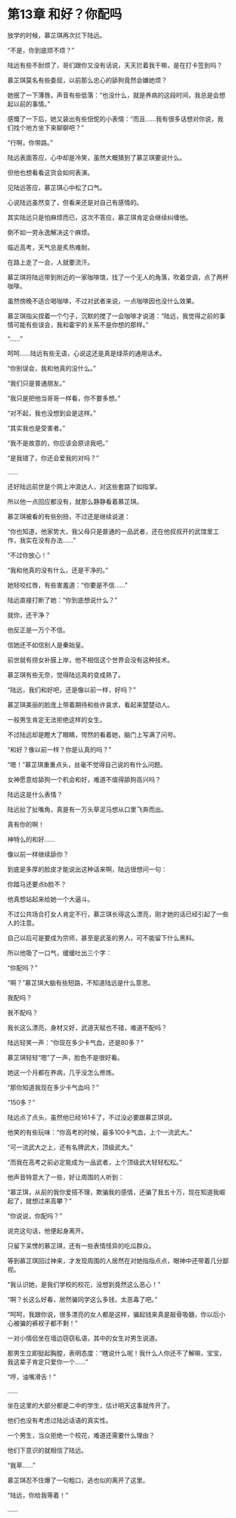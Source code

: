 # 第13章 和好？你配吗

放学的时候，慕芷琪再次拦下陆远。

“不是，你到底烦不烦？”

陆远有些不耐烦了，哥们跟你又没有话说，天天拦着我干嘛，是在打卡签到吗？

慕芷琪莫名有些委屈，以前那么忠心的舔狗竟然会嫌她烦？

她抿了一下薄唇，声音有些低落：“也没什么，就是养病的这段时间，我总是会想起以前的事情。”

感慨了一下后，她又装出有些忸怩的小表情：“而且……我有很多话想对你说，我们找个地方坐下来聊聊吧？”

“行啊，你带路。”

陆远表面答应，心中却是冷笑，虽然大概猜到了慕芷琪要说什么。

但他也想看看这货会如何表演。

见陆远答应，慕芷琪心中松了口气。

心说陆远虽然变了，但看来还是对自己有感情的。

其实陆远只是怕麻烦而已，这次不答应，慕芷琪肯定会继续纠缠他。

倒不如一劳永逸解决这个麻烦。

临近高考，天气总是炙热难耐。

在路上走了一会，人就要流汗。

慕芷琪将陆远带到附近的一家咖啡馆，找了一个无人的角落，吹着空调，点了两杯咖啡。

虽然傍晚不适合喝咖啡，不过对武者来说，一点咖啡因也没什么效果。

慕芷琪指尖捏着一个勺子，沉默的搅了一会咖啡才说道：“陆远，我觉得之前的事情可能有些误会，我和霍宇的关系不是你想的那样。”

“……”

呵呵……陆远有些无语，心说这还是真是绿茶的通用话术。

“你别误会，我和他真的没什么。”

“我们只是普通朋友。”

“我只是把他当哥哥一样看，你不要多想。”

“对不起，我也没想到会是这样。”

“其实我也是受害者。”

“我不是故意的，你应该会原谅我吧。”

“是我错了，你还会爱我的对吗？”

……

还好陆远前世是个网上冲浪达人，对这些套路了如指掌。

所以他一点回应都没有，就那么静静看着慕芷琪。

慕芷琪被看的有些别扭，不过还是继续说道：

“你也知道，他家势大，我父母只是普通的一品武者，还在他叔叔开的武馆里工作，我实在没有办法……”

“不过你放心！”

“我和他真的没有什么，还是干净的。”

她轻咬红唇，有些害羞道：“你要是不信……”

陆远直接打断了她：“你到底想说什么？”

就你，还干净？

他反正是一万个不信。

信她还不如信别人是秦始皇。

前世就有捞女补膜上岸，他不相信这个世界会没有这种技术。

慕芷琪有些无奈，觉得陆远真的变成熟了。

“陆远，我们和好吧，还是像以前一样，好吗？”

慕芷琪美丽的脸庞上带着期待和些许哀求，看起来楚楚动人。

一般男生肯定无法拒绝这样的女生。

不过陆远却是瞪大了眼睛，愕然的看着她，脑门上写满了问号。

“和好？像以前一样？你是认真的吗？”

“嗯！”慕芷琪重重点头，丝毫不觉得自己说的有什么问题。

女神愿意给舔狗一个机会和好，难道不值得舔狗高兴吗？

陆远这是什么表情？

陆远扯了扯嘴角，真是有一万头草泥马想从口里飞奔而出。

真有你的啊！

神特么的和好……

像以前一样继续舔你？

到底是多厚的脸皮才能说出这种话来啊，陆远很想问一句：

你踏马还要点b脸不？

他真想站起来给她一个大逼斗。

不过公共场合打女人肯定不行，慕芷琪长得这么漂亮，刚才她的话已经引起了一些人的注意。

自己以后可是要成为宗师，甚至是武圣的男人，可不能留下什么黑料。

所以他吸了一口气，缓缓吐出三个字：

“你配吗？”

“啊？”慕芷琪大脑有些短路，不知道陆远是什么意思。

我配吗？

我不配吗？

我长这么漂亮，身材又好，武道天赋也不错，难道不配吗？

陆远轻笑一声：“你现在多少卡气血，还是80多？”

慕芷琪轻轻“嗯”了一声，脸色不是很好看。

她这一个月都在养病，几乎没怎么修炼。

“那你知道我现在多少卡气血吗？”

“150多？”

陆远点了点头，虽然他已经161卡了，不过没必要跟慕芷琪说。

他笑的有些玩味：“你高考的时候，最多100卡气血，上个一流武大。”

“可一流武大之上，还有名牌武大，顶级武大。”

“而我在高考之前必定能成为一品武者，上个顶级武大轻轻松松。”

他声音特意大了一些，好让周围的人听到：

“慕芷琪，从前的我你爱搭不理，欺骗我的感情，还骗了我五十万，现在知道我崛起了，就想过来高攀？”

“你说说，你配吗？”

说完这句话，他便起身离开。

只留下呆愣的慕芷琪，还有一些表情怪异的吃瓜群众。

等到慕芷琪回过神来，才发现周围的人居然在对她指指点点，眼神中还带着几分鄙视。

“我认识她，是我们学校的校花，没想到竟然这么恶心！”

“啊？长这么好看，居然骗同学这么多钱，太恶毒了吧。”

“呵呵，我跟你说，很多漂亮的女人都是这样，骗起钱来真是敲骨吸髓，你以后小心被骗的裤衩子都不剩！”

一对小情侣坐在墙边窃窃私语，其中的女生对男生说道。

那男生立即挺起胸膛，表明态度：“瞎说什么呢！我什么人你还不了解嘛，宝宝，我这辈子肯定只爱你一个……”

“哼，油嘴滑舌！”

……

坐在这里的大部分都是二中的学生，估计明天这事就传开了。

他们也没有考虑过陆远话语的真实性。

一个男生，当众拒绝一个校花，难道还需要什么理由？

他们下意识的就相信了陆远。

“我草……”

慕芷琪忍不住爆了一句粗口，逃也似的离开了这里。

“陆远，你给我等着！”

……
